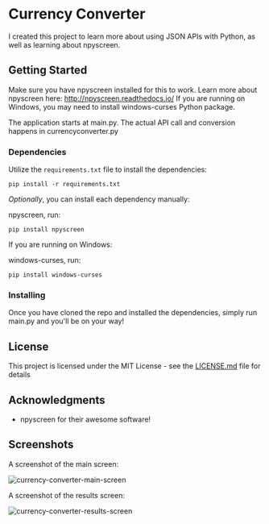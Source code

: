 # Currency Converter

I created this project to learn more about using JSON APIs with Python, as well as learning about npyscreen.

## Getting Started

Make sure you have npyscreen installed for this to work. Learn more about npyscreen here: http://npyscreen.readthedocs.io/ If you are running on Windows, you may need to install windows-curses Python package. 

The application starts at main.py. The actual API call and conversion happens in currencyconverter.py

### Dependencies

Utilize the `requirements.txt` file to install the dependencies:
```
pip install -r requirements.txt
```

_Optionally_, you can install each dependency manually:

npyscreen, run:
```
pip install npyscreen
```

If you are running on Windows:

windows-curses, run:
```
pip install windows-curses
```

### Installing

Once you have cloned the repo and installed the dependencies, simply run main.py and you'll be on your way!


## License

This project is licensed under the MIT License - see the [LICENSE.md](LICENSE.md) file for details

## Acknowledgments

* npyscreen for their awesome software!

## Screenshots
A screenshot of the main screen:

![currency-converter-main-screen](https://user-images.githubusercontent.com/943326/236696710-9048b798-bc53-4026-8862-174e93c37097.png)


A screenshot of the results screen:

![currency-converter-results-screen](https://user-images.githubusercontent.com/943326/236696730-86e73b76-d8f6-4f66-a47f-48beee131a75.png)

